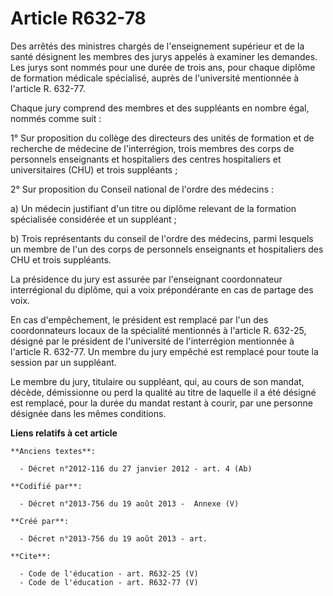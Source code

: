 # Article R632-78

Des arrêtés des ministres chargés de l'enseignement supérieur et de la santé désignent les membres des jurys appelés à
examiner les demandes. Les jurys sont nommés pour une durée de trois ans, pour chaque diplôme de formation médicale
spécialisé, auprès de l'université mentionnée à l'article R. 632-77. 

Chaque jury comprend des membres et des suppléants en nombre égal, nommés comme suit : 

1° Sur proposition du collège des directeurs des unités de formation et de recherche de médecine de l'interrégion, trois
membres des corps de personnels enseignants et hospitaliers des centres hospitaliers et universitaires (CHU) et trois
suppléants ; 

2° Sur proposition du Conseil national de l'ordre des médecins : 

a) Un médecin justifiant d'un titre ou diplôme relevant de la formation spécialisée considérée et un suppléant ; 

b) Trois représentants du conseil de l'ordre des médecins, parmi lesquels un membre de l'un des corps de personnels
enseignants et hospitaliers des CHU et trois suppléants. 

La présidence du jury est assurée par l'enseignant coordonnateur interrégional du diplôme, qui a voix prépondérante en cas de
partage des voix. 

En cas d'empêchement, le président est remplacé par l'un des coordonnateurs locaux de la spécialité mentionnés à l'article R.
632-25, désigné par le président de l'université de l'interrégion mentionnée à l'article R. 632-77. Un membre du jury empêché
est remplacé pour toute la session par un suppléant. 

Le membre du jury, titulaire ou suppléant, qui, au cours de son mandat, décède, démissionne ou perd la qualité au titre de
laquelle il a été désigné est remplacé, pour la durée du mandat restant à courir, par une personne désignée dans les mêmes
conditions.

**Liens relatifs à cet article**

	**Anciens textes**:

	  - Décret n°2012-116 du 27 janvier 2012 - art. 4 (Ab)

	**Codifié par**:

	  - Décret n°2013-756 du 19 août 2013 -  Annexe (V)

	**Créé par**:

	  - Décret n°2013-756 du 19 août 2013 - art.

	**Cite**:

	  - Code de l'éducation - art. R632-25 (V)
	  - Code de l'éducation - art. R632-77 (V)
